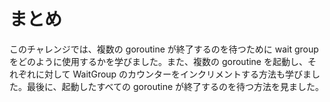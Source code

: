 # まとめ

このチャレンジでは、複数の goroutine が終了するのを待つために wait group をどのように使用するかを学びました。また、複数の goroutine を起動し、それぞれに対して WaitGroup のカウンターをインクリメントする方法も学びました。最後に、起動したすべての goroutine が終了するのを待つ方法を見ました。
